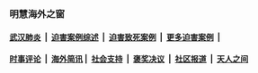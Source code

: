 
### 明慧海外之窗

####  [武汉肺炎](indexes/365.md?t=03100800) &nbsp;|&nbsp;  [迫害案例综述](indexes/328.md?t=03100800) &nbsp;|&nbsp; [迫害致死案例](indexes/277.md?t=03100800)  &nbsp;|&nbsp; [更多迫害案例](indexes/81.md?t=03100800)  &nbsp;|&nbsp; 
####  [时事评论](indexes/19.md?t=03100800) &nbsp;|&nbsp; [海外简讯](indexes/245.md?t=03100800)&nbsp;|&nbsp;  [社会支持](indexes/140.md?t=03100800) &nbsp;|&nbsp; [褒奖决议](indexes/282.md?t=03100800) &nbsp;|&nbsp; [社区报道](indexes/91.md?t=03100800)  &nbsp;|&nbsp; [天人之间](indexes/78.md?t=03100800) 

